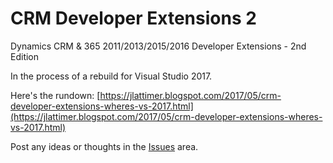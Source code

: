 # CRM Developer Extensions 2
Dynamics CRM &amp; 365 2011/2013/2015/2016 Developer Extensions - 2nd Edition

In the process of a rebuild for Visual Studio 2017.

Here's the rundown: [https://jlattimer.blogspot.com/2017/05/crm-developer-extensions-wheres-vs-2017.html](https://jlattimer.blogspot.com/2017/05/crm-developer-extensions-wheres-vs-2017.html)

Post any ideas or thoughts in the [Issues](https://github.com/jlattimer/CrmDeveloperExtensions2/issues) area.

